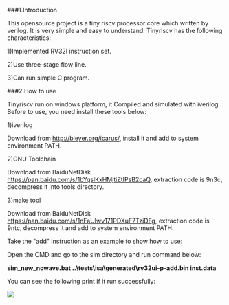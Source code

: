 ﻿###1.Introduction

This opensource project is a tiny riscv processor core which written by verilog. It is very simple and easy to understand. Tinyriscv has the following characteristics:

1)Implemented RV32I instruction set.

2)Use three-stage flow line.

3)Can run simple C program.

###2.How to use

Tinyriscv run on windows platform, it Compiled and simulated with iverilog. Before to use, you need install these tools below:

1)iverilog

Download from http://bleyer.org/icarus/, install it and add to system environment PATH.

2)GNU Toolchain

Download from BaiduNetDisk https://pan.baidu.com/s/1bYgslKxHMjtiZtIPsB2caQ, extraction code is 9n3c, decompress it into tools directory.

3)make tool

Download from BaiduNetDisk https://pan.baidu.com/s/1nFaUIwv171PDXuF7TziDFg, extraction code is 9ntc, decompress it and add to system environment PATH.

Take the &quot;add&quot; instruction as an example to show how to use:

Open the CMD and go to the sim directory and run command below:

**sim\_new\_nowave.bat ..\tests\isa\generated\rv32ui-p-add.bin inst.data**

You can see the following print if it run successfully:

![](https://github.com/liangkangnan/tinyriscv/blob/master/pic/add.jpg?raw=true)
